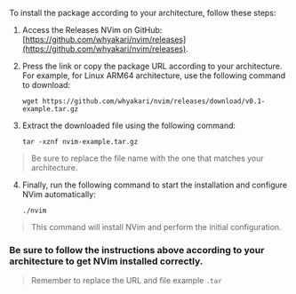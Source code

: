 To install the package according to your architecture, follow these steps:

1. Access the Releases NVim on GitHub: [https://github.com/whyakari/nvim/releases](https://github.com/whyakari/nvim/releases).

2. Press the link or copy the package URL according to your architecture. For example, for Linux ARM64 architecture, use the following command to download:

   ```shell
   wget https://github.com/whyakari/nvim/releases/download/v0.1-example.tar.gz
   ```
3. Extract the downloaded file using the following command:
    ```shell
    tar -xznf nvim-example.tar.gz
    ```
> Be sure to replace the file name with the one that matches your architecture.

4. Finally, run the following command to start the installation and configure NVim automatically:
    ```shell
    ./nvim
    ```
> This command will install NVim and perform the initial configuration.

### Be sure to follow the instructions above according to your architecture to get NVim installed correctly.
> Remember to replace the URL and file example `.tar`
